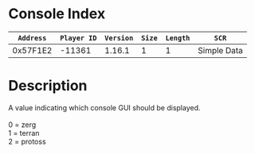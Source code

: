 # Console Index

| `Address` | `Player ID` | `Version` | `Size` | `Length` | `SCR` |
| ---------- | ----------- | --------- | ------ | -------- | ---- |
| 0x57F1E2 | -11361 | 1.16.1 | 1 | 1 | Simple Data |

# Description

A value indicating which console GUI should be displayed.<br><br>0 = zerg<br>1 = terran<br>2 = protoss